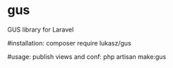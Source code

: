 # gus
GUS library for Laravel

#installation:
composer require lukasz/gus

#usage:
publish views and conf: php artisan make:gus

